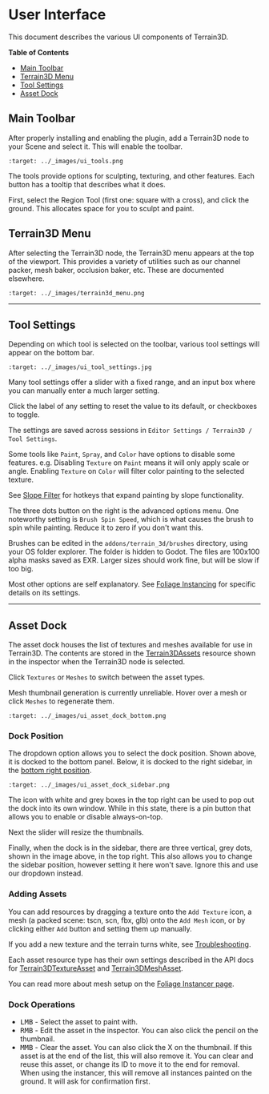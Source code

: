 User Interface
=================

This document describes the various UI components of Terrain3D.

**Table of Contents**
* [Main Toolbar](#main-toolbar)
* [Terrain3D Menu](#terrain3d-menu)
* [Tool Settings](#tool-settings)
* [Asset Dock](#asset-dock)


## Main Toolbar

After properly installing and enabling the plugin, add a Terrain3D node to your Scene and select it. This will enable the toolbar.

```{image} images/ui_tools.png
:target: ../_images/ui_tools.png
```

The tools provide options for sculpting, texturing, and other features. Each button has a tooltip that describes what it does.

First, select the Region Tool (first one: square with a cross), and click the ground. This allocates space for you to sculpt and paint.


## Terrain3D Menu

After selecting the Terrain3D node, the Terrain3D menu appears at the top of the viewport. This provides a variety of utilities such as our channel packer, mesh baker, occlusion baker, etc. These are documented elsewhere.

```{image} images/terrain3d_menu.png
:target: ../_images/terrain3d_menu.png
```

---

## Tool Settings

Depending on which tool is selected on the toolbar, various tool settings will appear on the bottom bar.

```{image} images/ui_tool_settings.jpg
:target: ../_images/ui_tool_settings.jpg
```

Many tool settings offer a slider with a fixed range, and an input box where you can manually enter a much larger setting.

Click the label of any setting to reset the value to its default, or checkboxes to toggle.

The settings are saved across sessions in `Editor Settings / Terrain3D / Tool Settings`. 

Some tools like `Paint`, `Spray`, and `Color` have options to disable some features. e.g. Disabling `Texture` on `Paint` means it will only apply scale or angle. Enabling `Texture` on `Color` will filter color painting to the selected texture.

See [Slope Filter](keyboard_shortcuts.md#slope-filter) for hotkeys that expand painting by slope functionality.

The three dots button on the right is the advanced options menu. One noteworthy setting is `Brush Spin Speed`, which is what causes the brush to spin while painting. Reduce it to zero if you don't want this.

Brushes can be edited in the `addons/terrain_3d/brushes` directory, using your OS folder explorer. The folder is hidden to Godot. The files are 100x100 alpha masks saved as EXR. Larger sizes should work fine, but will be slow if too big.

Most other options are self explanatory. See [Foliage Instancing](instancer.md) for specific details on its settings.

---

## Asset Dock


The asset dock houses the list of textures and meshes available for use in Terrain3D. The contents are stored in the [Terrain3DAssets](../api/class_terrain3dassets.rst) resource shown in the inspector when the Terrain3D node is selected.

Click `Textures` or `Meshes` to switch between the asset types.

Mesh thumbnail generation is currently unreliable. Hover over a mesh or click `Meshes` to regenerate them.

```{image} images/ui_asset_dock_bottom.png
:target: ../_images/ui_asset_dock_bottom.png
```

### Dock Position

The dropdown option allows you to select the dock position. Shown above, it is docked to the bottom panel. Below, it is docked to the right sidebar, in the [bottom right position](https://docs.godotengine.org/en/stable/classes/class_editorplugin.html#class-editorplugin-constant-dock-slot-left-ul).

```{image} images/ui_asset_dock_sidebar.png
:target: ../_images/ui_asset_dock_sidebar.png
```

The icon with white and grey boxes in the top right can be used to pop out the dock into its own window. While in this state, there is a pin button that allows you to enable or disable always-on-top.

Next the slider will resize the thumbnails.

Finally, when the dock is in the sidebar, there are three vertical, grey dots, shown in the image above, in the top right. This also allows you to change the sidebar position, however setting it here won't save. Ignore this and use our dropdown instead.


### Adding Assets

You can add resources by dragging a texture onto the `Add Texture` icon, a mesh (a packed scene: tscn, scn, fbx, glb) onto the `Add Mesh` icon, or by clicking either `Add` button and setting them up manually.

If you add a new texture and the terrain turns white, see [Troubleshooting](troubleshooting.md#added-a-texture-now-the-terrain-is-white).

Each asset resource type has their own settings described in the API docs for [Terrain3DTextureAsset](../api/class_terrain3dtextureasset.rst) and [Terrain3DMeshAsset](../api/class_terrain3dmeshasset.rst).

You can read more about mesh setup on the [Foliage Instancer page](instancer.md#how-to-use-the-instancer).

### Dock Operations

* <kbd>LMB</kbd> - Select the asset to paint with.
* <kbd>RMB</kbd> - Edit the asset in the inspector. You can also click the pencil on the thumbnail.
* <kbd>MMB</kbd> - Clear the asset. You can also click the X on the thumbnail. If this asset is at the end of the list, this will also remove it. You can clear and reuse this asset, or change its ID to move it to the end for removal. When using the instancer, this will remove all instances painted on the ground. It will ask for confirmation first.




